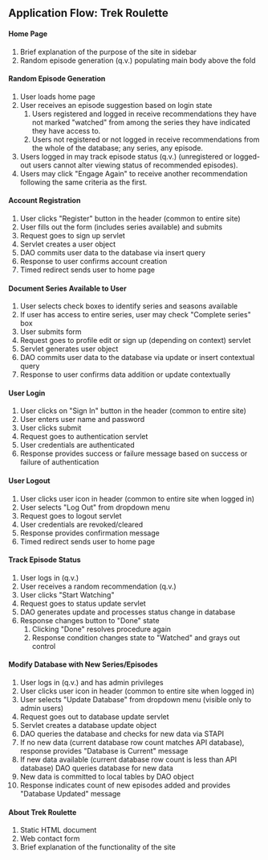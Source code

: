 ## Application Flow: Trek Roulette
#### Home Page
1. Brief explanation of the purpose of the site in sidebar
2. Random episode generation (q.v.) populating main body above the fold

#### Random Episode Generation
1. User loads home page
2. User receives an episode suggestion based on login state
   1. Users registered and logged in receive recommendations they have not marked "watched" from among the series they have indicated they have access to.
   2. Users not registered or not logged in receive recommendations from the whole of the database; any series, any episode.
3. Users logged in may track episode status (q.v.) (unregistered or logged-out users cannot alter viewing status of recommended episodes).
4. Users may click "Engage Again" to receive another recommendation following the same criteria as the first.

#### Account Registration
1. User clicks "Register" button in the header (common to entire site)
2. User fills out the form (includes series available) and submits
3. Request goes to sign up servlet
4. Servlet creates a user object
5. DAO commits user data to the database via insert query
6. Response to user confirms account creation
7. Timed redirect sends user to home page

#### Document Series Available to User
1. User selects check boxes to identify series and seasons available
2. If user has access to entire series, user may check "Complete series" box
3. User submits form
4. Request goes to profile edit or sign up (depending on context) servlet
5. Servlet generates user object
6. DAO commits user data to the database via update or insert contextual query
7. Response to user confirms data addition or update contextually

#### User Login
1. User clicks on "Sign In" button in the header (common to entire site)
2. User enters user name and password
3. User clicks submit
4. Request goes to authentication servlet
5. User credentials are authenticated
6. Response provides success or failure message based on success or failure of authentication

#### User Logout
1. User clicks user icon in header (common to entire site when logged in)
2. User selects "Log Out" from dropdown menu
3. Request goes to logout servlet
4. User credentials are revoked/cleared
5. Response provides confirmation message
6. Timed redirect sends user to home page

#### Track Episode Status
1. User logs in (q.v.)
2. User receives a random recommendation (q.v.)
3. User clicks "Start Watching"
4. Request goes to status update servlet
5. DAO generates update and processes status change in database
6. Response changes button to "Done" state
   1. Clicking "Done" resolves procedure again
   2. Response condition changes state to "Watched" and grays out control

#### Modify Database with New Series/Episodes
1. User logs in (q.v.) and has admin privileges
2. User clicks user icon in header (common to entire site when logged in)
3. User selects "Update Database" from dropdown menu (visible only to admin users)
4. Request goes out to database update servlet
5. Servlet creates a database update object
6. DAO queries the database and checks for new data via STAPI
7. If no new data (current database row count matches API database), response provides "Database is Current" message
8. If new data available (current database row count is less than API database) DAO queries database for new data
9. New data is committed to local tables by DAO object
10. Response indicates count of new episodes added and provides "Database Updated" message

#### About Trek Roulette
1. Static HTML document
2. Web contact form
3. Brief explanation of the functionality of the site